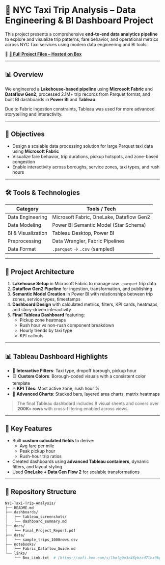 # 🚖 NYC Taxi Trip Analysis – Data Engineering & BI Dashboard Project

This project presents a comprehensive **end-to-end data analytics pipeline** to explore and visualize trip patterns, fare behavior, and operational metrics across NYC Taxi services using modern data engineering and BI tools.

🔗 **[📁 Full Project Files – Hosted on Box](https://uofi.box.com/s/lbolg9o3o46ybzzd7lhx3kgqcwsx803h)**

---

## 📊 Overview

We engineered a **Lakehouse-based pipeline** using **Microsoft Fabric** and **Dataflow Gen2**, processed 2.1M+ trip records from Parquet format, and built BI dashboards in **Power BI** and **Tableau**.

Due to Fabric ingestion constraints, Tableau was used for more advanced storytelling and interactivity.

---

## 🧠 Objectives

- Design a scalable data processing solution for large Parquet taxi data using **Microsoft Fabric**
- Visualize fare behavior, trip durations, pickup hotspots, and zone-based congestion
- Enable interactivity across boroughs, service zones, taxi types, and rush hours

---

## 🛠️ Tools & Technologies

| Category            | Tools / Tech                                     |
|---------------------|--------------------------------------------------|
| Data Engineering    | Microsoft Fabric, OneLake, Dataflow Gen2         |
| Data Modeling       | Power BI Semantic Model (Star Schema)            |
| BI & Visualization  | Tableau Desktop, Power BI                        |
| Preprocessing       | Data Wrangler, Fabric Pipelines                  |
| Data Format         | `.parquet` → `.csv` (sampled)                    |

---

## 🧱 Project Architecture

1. **Lakehouse Setup** in Microsoft Fabric to manage raw `.parquet` trip data
2. **Dataflow Gen2 Pipeline** for ingestion, transformation, and publishing
3. **Semantic Model Creation** in Power BI with relationships between trip zones, service types, timestamps
4. **Dashboard Design** with calculated metrics, filters, KPI cards, heatmaps, and story-driven interactivity
5. **Final Tableau Dashboard** featuring:
   - Pickup zone heatmaps
   - Rush hour vs non-rush component breakdown
   - Hourly trends by taxi type
   - KPI callouts

---

## 📊 Tableau Dashboard Highlights

- 🔁 **Interactive Filters**: Taxi type, dropoff borough, pickup hour
- 🟨 **Custom Colors**: Borough-coded visuals with a consistent color template
- 🔥 **KPI Tiles**: Most active zone, rush hour % 
- 🧠 **Advanced Charts**: Stacked bars, layered area charts, matrix heatmaps

> The final Tableau dashboard includes 8 visual sheets and covers over **200K+ rows** with cross-filtering enabled across views.

---

## 🧪 Key Features

- Built **custom calculated fields** to derive:
  - Avg fare per mile
  - Peak pickup hour
  - Rush-hour trip ratios
- Created dashboards using **advanced Tableau containers**, dynamic filters, and layout styling
- Used **OneLake + Data Gen Flow 2** for scalable transformations

---

## 📂 Repository Structure

```bash
NYC-Taxi-Trip-Analysis/
├── README.md
├── dashboards/
│   ├── tableau_screenshots/
│   └── dashboard_summary.md
├── docs/
│   └── Final_Project_Report.pdf
├── data/
│   └── sample_trips_1000rows.csv
├── notebooks/
│   └── Fabric_Dataflow_Guide.md
└── links/
    └── Box_Link.txt  # [https://uofi.box.com/s/lbolg9o3o46ybzzd7lhx3kgqcwsx803h]
